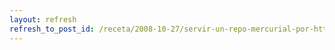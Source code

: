 ```yaml
---
layout: refresh
refresh_to_post_id: /receta/2008-10-27/servir-un-repo-mercurial-por-http-solo-lectura
---
```

